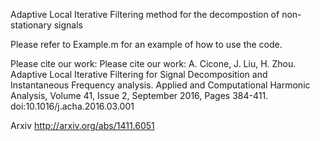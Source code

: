 Adaptive Local Iterative Filtering method for the decompostion of non-stationary signals

Please refer to Example.m for an example of how to use the code.

Please cite our work: 
Please cite our work: A. Cicone, J. Liu, H. Zhou. 
Adaptive Local Iterative Filtering for Signal Decomposition and Instantaneous Frequency analysis. 
Applied and Computational Harmonic Analysis, Volume 41, Issue 2, September 2016, Pages 384-411. 
doi:10.1016/j.acha.2016.03.001

Arxiv http://arxiv.org/abs/1411.6051
